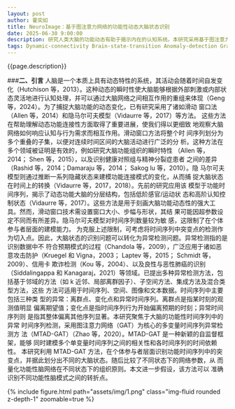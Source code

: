 ```yaml
---
layout: post
author: 霍奕如
title: NeuroImage：基于图注意力网络的功能性动态大脑状态识别
date: 2025-06-30 9:00:00
description: 研究人类大脑的功能动态有助于揭示内在的认知系统。本研究采用基于图注意力网络（Graph Attention Network, GAT）的异常检测技术，以识别功能时间序列中的突变。本研究使用了来自人类连接组项目（Human Connectome Project）1010 名参与者的静息态功能磁共振成像（fMRI）数据。通过应用多变量时间序列的异常检测方法，识别出三种不同的大脑状态，分别命名为 S1、S2 和 S3。这篇文章进一步为每种状态生成了功能连接的低维表示（即梯度），并比较了这些状态之间的差异。结果表明，S1 和 S3 表现出分离的网络模式，而 S2 则呈现更为整合的模式。基于图论的拓扑分析显示，整合状态（S2）具有较强的区域间连接性。两个分离状态则呈现出不同的功能特征，其中 S1 主要涉及体感运动网络，S3 则与更高阶的联合区相关。本研究对大脑状态之间的转换进行了评估，发现从低阶感官状态（S1）到高阶默认模式状态（S3），以及从感官分离状态（S1）到整合状态（S2）的转换，与感官/运动和记忆相关任务相关；而从整合状态（S2）到与默认模式区域相关的分离状态（S3）的转换，则与语言和奖励任务相关联。这些发现表明，本研究提出的方法能够捕捉个体层级的大脑动态变化，进而实现对内在动态大脑系统的评估。
tags: Dynamic-connectivity Brain-state-transition Anomaly-detection Graph-attention-network
---
```


<p>{{page.description}}</p>


###**二、引言**
人脑是一个本质上具有动态特性的系统，其活动会随着时间自发变化（Hutchison 等，2013）。这种动态的瞬时性使大脑能够根据外部刺激或内部状 态灵活地进行认知处理，并可以通过大脑网络之间相互作用的重组来体现（Geng 等，2024）。为了捕捉大脑功能的动态变化，已有研究采用了诸如滑动  窗口法（Allen 等，2014）和隐马尔可夫模型（Vidaurre 等，2017）等方法。 这些方法在帮助理解动态功能连接性方面取得了重要进展，使我们得以更细致  地观察大脑网络如何响应认知与行为需求而相互作用。滑动窗口方法将整个时  间序列划分为多个重叠的子集，以便对连续时间区间的大脑活动进行广泛的分  析。这种方法在多个领域被证明是有效的，例如研究大脑功能组织的瞬时特性  （Allen 等，2014； Shen 等，2015），以及识别健康对照组与精神分裂症患者  之间的差异（Rashid 等，2014；Damaraju 等，2014； Sakog lu 等，2010）。隐 马尔可夫模型则通过推断一系列隐藏状态来建模功能连接模式的变化，从而捕  捉大脑状态在时间上的转换（Vidaurre 等，2017，2018）。先前的研究应用该  模型于功能时间序列，揭示了动态功能大脑的分层结构，包括低阶感官/运动状 态和高阶认知控制状态（Vidaurre 等，2017）。这些方法是用于刻画大脑功能动态性的强大工具。然而，滑动窗口技术需设置窗口大小、步幅与形状，其结 果可能因超参数设定不同而有所差异。隐马尔可夫模型对时间序列数量较为敏 感，这限制了在个体参与者层面的建模能力。
为克服上述限制，可考虑将时间序列中突变点的检测作为切入点。因此，大脑状态的识别问题可以转化为异常检测问题。异常检测指的是识别数据中不 符合预期模式的过程（Chandola 等，2009），广泛应用于诸如恶意攻击防护（Kruegel 和 Vigna，2003； Laptev 等，2015； Schmidt 等，2009）、信用卡 欺诈检测（Kou 等，2004）、以及良性与恶性肺癌的识别（Siddalingappa 和 Kanagaraj，2021）等领域。已提出多种异常检测方法，包括基于邻域的方法（如 k 近邻、局部离群因子）、子空间方法、集成方法及混合类型方法，这些  方法可适用于时间序列、空间、图像和文本数据。时间序列中主要包括三种类  型的异常：离群点、变化点和异常时间序列。离群点是指某时刻的观测值明显  偏离期望值；变化点是指时间序列行为开始偏离预期的时刻；异常时间序列则  是指其整体偏离其他序列显著。本研究聚焦于大脑的功能性时间序列中的异常  时间序列检测，采用图注意力网络（GAT）为核心的多变量时间序列异常检测方 法（MTAD-GAT）（Zhao 等，2020）。MTAD-GAT 是一种新颖的自监督框架，能够  同时建模多个单变量时间序列之间的相关性和各时间序列的时间依赖性。
本研究利用 MTAD-GAT 方法，在个体参与者层面识别功能时间序列中的突变点，并据此划分出不同的大脑状态。随后比较了不同状态下的网络参数，从 而量化功能性脑网络在不同状态下的组织原则。本文进一步假设，该方法可以 准确识别不同功能性脑模式之间的转折点。


<div class="row">
    {% include figure.html path="assets/img/1.png" class="img-fluid rounded z-depth-1" zoomable=true %}
</div>
